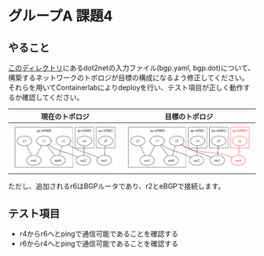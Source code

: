# グループA 課題4

## やること

[このディレクトリ](./)にあるdot2netの入力ファイル(bgp.yaml, bgp.dot)について、
構築するネットワークのトポロジが目標の構成になるよう修正してください。
それらを用いてContainerlabによりdeployを行い、テスト項目が正しく動作するか確認してください。


|現在のトポロジ  |目標のトポロジ |
|----------------|---------------|
|![](./start.png)|![](./goal.png)|

ただし、追加されるr6はBGPルータであり、r2とeBGPで接続します。


## テスト項目

- r4からr6へとpingで通信可能であることを確認する
- r6からr4へとpingで通信可能であることを確認する


